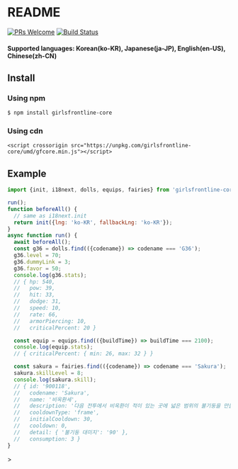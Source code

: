 # README

[![PRs Welcome](https://img.shields.io/badge/PRs-welcome-brightgreen.svg?style=flat-square)](http://makeapullrequest.com) [![Build Status](https://travis-ci.org/36base/girlsfrontline-core.svg?branch=master)](https://travis-ci.org/36base/girlsfrontline-core)

#### Supported languages: Korean\(ko-KR\), Japanese\(ja-JP\), English\(en-US\), Chinese\(zh-CN\)

## Install

### Using npm

```bash
$ npm install girlsfrontline-core
```

### Using cdn

```markup
<script crossorigin src="https://unpkg.com/girlsfrontline-core/umd/gfcore.min.js"></script>
```

## Example

```javascript
import {init, i18next, dolls, equips, fairies} from 'girlsfrontline-core';

run();
function beforeAll() {
  // same as i18next.init
  return init({lng: 'ko-KR', fallbackLng: 'ko-KR'});
}
async function run() {
  await beforeAll();
  const g36 = dolls.find(({codename}) => codename === 'G36');
  g36.level = 70;
  g36.dummyLink = 3;
  g36.favor = 50;
  console.log(g36.stats);
  // { hp: 540,
  //   pow: 39,
  //   hit: 33,
  //   dodge: 31,
  //   speed: 10,
  //   rate: 66,
  //   armorPiercing: 10,
  //   criticalPercent: 20 }

  const equip = equips.find(({buildTime}) => buildTime === 2100);
  console.log(equip.stats);
  // { criticalPercent: { min: 26, max: 32 } }

  const sakura = fairies.find(({codename}) => codename === 'Sakura');
  sakura.skillLevel = 8;
  console.log(sakura.skill);
  // { id: '900118',
  //   codename: 'Sakura',
  //   name: '비옥환세',
  //   description: '다음 전투에서 비옥환이 적이 있는 곳에 넓은 범위의 불기둥을 만들어, 닿는 적에게 2초 동안 0.5초마다 90씩의 피해를 입힌다.',
  //   cooldownType: 'frame',
  //   initialCooldown: 30,
  //   cooldown: 0,
  //   detail: { '불기둥 대미지': '90' },
  //   consumption: 3 }
}
```

&gt;

